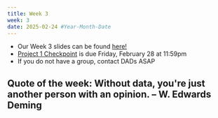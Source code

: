 ```yaml
---
title: Week 3
week: 3
date: 2025-02-24 #Year-Month-Date
---
```


- Our Week 3 slides can be found <a href = "https://docs.google.com/presentation/d/1Zqm-7pGHpQ4PV0e1h-nmcTzxHBjeEfdnQ8byrEIP6ac/edit#slide=id.g30443daa0be_7_0" target = "_blank">here!</a>
- <a href = "https://bcourses.berkeley.edu/courses/1544114/assignments/8886647">Project 1 Checkpoint</a> is due Friday, February 28 at 11:59pm 
- If you do not have a group, contact DADs ASAP

## Quote of the week: Without data, you're just another person with an opinion. – W. Edwards Deming








